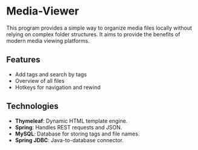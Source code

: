 # Media-Viewer 

This program provides a simple way to organize media files locally without relying on complex folder structures. It aims to provide the benefits of modern media viewing platforms.

## Features 
- Add tags and search by tags
- Overview of all files
- Hotkeys for navigation and rewind

## Technologies
- **Thymeleaf**: Dynamic HTML template engine.
- **Spring**: Handles REST requests and JSON.
- **MySQL**: Database for storing tags and file names.
- **Spring JDBC**: Java-to-database connector.
